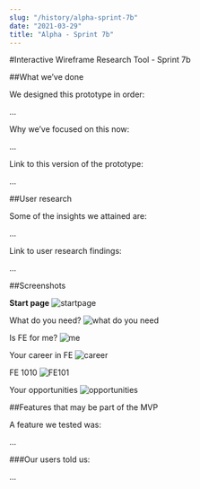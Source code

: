 ```yaml
---
slug: "/history/alpha-sprint-7b"
date: "2021-03-29"
title: "Alpha - Sprint 7b"
---
```


#Interactive Wireframe Research Tool - Sprint 7b

##What we’ve done

We designed this prototype in order:

...

Why we’ve focused on this now:

...

Link to this version of the prototype: 

...

##User research

Some of the insights we attained are:

...

Link to user research findings:

...


##Screenshots 

**Start page**
![startpage](/images/sprint-5b/...)

What do you need?
![what do you need](/images/sprint-5b/...)

Is FE for me?
![me](/images/sprint-5b/...)

Your career in FE
![career](/images/sprint-5b/...)

FE 1010
![FE101](/images/sprint-5b/...)

Your opportunities
![opportunities](/images/sprint-5b/...)

##Features that may be part of the MVP

A feature we tested was:

...

###Our users told us:

...

